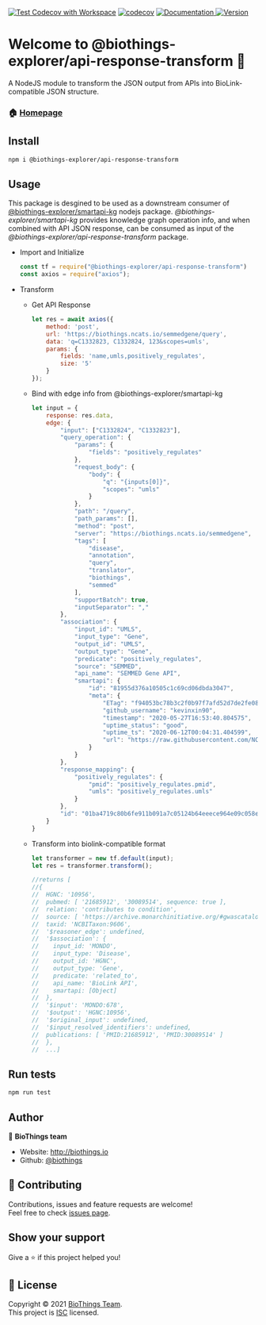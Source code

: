 [![Test Codecov with Workspace](https://github.com/biothings/api-respone-transform.js/actions/workflows/test_ws_codecov.yml/badge.svg)](https://github.com/biothings/api-respone-transform.js/actions/workflows/test_ws_codecov.yml)
[![codecov](https://codecov.io/gh/biothings/api-respone-transform.js/branch/main/graph/badge.svg?token=2ZVEY8JACN)](https://codecov.io/gh/biothings/api-respone-transform.js)
<a href="https://github.com/biothings/api-respone-transform.js#readme" target="_blank">
    <img alt="Documentation" src="https://img.shields.io/badge/documentation-yes-brightgreen.svg" />
  </a>
<a href="https://www.npmjs.com/package/@biothings-explorer/api-response-transform" target="_blank">
    <img alt="Version" src="https://img.shields.io/npm/v/@biothings-explorer/api-response-transform.svg">
  </a>

# Welcome to @biothings-explorer/api-response-transform 👋

A NodeJS module to transform the JSON output from APIs into BioLink-compatible JSON structure.

### 🏠 [Homepage](https://github.com/biothings/api-respone-transform.js)

## Install

```sh
npm i @biothings-explorer/api-response-transform
```

## Usage

This package is desgined to be used as a downstream consumer of [@biothings-explorer/smartapi-kg](https://www.npmjs.com/package/@biothings-explorer/smartapi-kg) nodejs package. *@biothings-explorer/smartapi-kg* provides knowledge graph operation info, and when combined with API JSON response, can be consumed as input of the *@biothings-explorer/api-response-transform* package.

- Import and Initialize

    ```javascript
    const tf = require("@biothings-explorer/api-response-transform")
    const axios = require("axios");
    ```

- Transform

  - Get API Response

    ```javascript
    let res = await axios({
        method: 'post',
        url: 'https://biothings.ncats.io/semmedgene/query',
        data: 'q=C1332823, C1332824, 123&scopes=umls',
        params: {
            fields: 'name,umls,positively_regulates',
            size: '5'
        }
    });
    ```

  - Bind with edge info from @biothings-explorer/smartapi-kg

    ```javascript
    let input = {
        response: res.data,
        edge: {
            "input": ["C1332824", "C1332823"],
            "query_operation": {
                "params": {
                    "fields": "positively_regulates"
                },
                "request_body": {
                    "body": {
                        "q": "{inputs[0]}",
                        "scopes": "umls"
                    }
                },
                "path": "/query",
                "path_params": [],
                "method": "post",
                "server": "https://biothings.ncats.io/semmedgene",
                "tags": [
                    "disease",
                    "annotation",
                    "query",
                    "translator",
                    "biothings",
                    "semmed"
                ],
                "supportBatch": true,
                "inputSeparator": ","
            },
            "association": {
                "input_id": "UMLS",
                "input_type": "Gene",
                "output_id": "UMLS",
                "output_type": "Gene",
                "predicate": "positively_regulates",
                "source": "SEMMED",
                "api_name": "SEMMED Gene API",
                "smartapi": {
                    "id": "81955d376a10505c1c69cd06dbda3047",
                    "meta": {
                        "ETag": "f94053bc78b3c2f0b97f7afd52d7de2fe083b655e56a53090ad73e12be83673b",
                        "github_username": "kevinxin90",
                        "timestamp": "2020-05-27T16:53:40.804575",
                        "uptime_status": "good",
                        "uptime_ts": "2020-06-12T00:04:31.404599",
                        "url": "https://raw.githubusercontent.com/NCATS-Tangerine/translator-api-registry/master/semmed/semmed_gene.yaml"
                    }
                }
            },
            "response_mapping": {
                "positively_regulates": {
                    "pmid": "positively_regulates.pmid",
                    "umls": "positively_regulates.umls"
                }
            },
            "id": "01ba4719c80b6fe911b091a7c05124b64eeece964e09c058ef8f9805daca546b"
        }
    }
    ```

  - Transform into biolink-compatible format

    ```javascript
    let transformer = new tf.default(input);
    let res = transformer.transform();

    //returns [
    //{
    //  HGNC: '10956',
    //  pubmed: [ '21685912', '30089514', sequence: true ],
    //  relation: 'contributes to condition',
    //  source: [ 'https://archive.monarchinitiative.org/#gwascatalog' ],
    //  taxid: 'NCBITaxon:9606',
    //  '$reasoner_edge': undefined,
    //  '$association': {
    //    input_id: 'MONDO',
    //    input_type: 'Disease',
    //    output_id: 'HGNC',
    //    output_type: 'Gene',
    //    predicate: 'related_to',
    //    api_name: 'BioLink API',
    //    smartapi: [Object]
    //  },
    //  '$input': 'MONDO:678',
    //  '$output': 'HGNC:10956',
    //  '$original_input': undefined,
    //  '$input_resolved_identifiers': undefined,
    //  publications: [ 'PMID:21685912', 'PMID:30089514' ]
    //  },
    //  ...]
    ```

## Run tests

```sh
npm run test
```

## Author

👤 **BioThings team**

* Website: http://biothings.io
* Github: [@biothings](https://github.com/biothings)

## 🤝 Contributing

Contributions, issues and feature requests are welcome!<br />Feel free to check [issues page](https://github.com/biothings/api-respone-transform.js/issues).

## Show your support

Give a ⭐️ if this project helped you!

## 📝 License

Copyright © 2021 [BioThings Team](https://github.com/biothings).<br />
This project is [ISC](https://github.com/biothings/api-respone-transform.js/blob/main/LICENSE) licensed.
